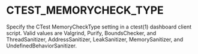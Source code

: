   

# CTEST_MEMORYCHECK_TYPE  
Specify the CTest MemoryCheckType setting
in a ctest(1) dashboard client script.
Valid values are Valgrind, Purify, BoundsChecker, and
ThreadSanitizer, AddressSanitizer, LeakSanitizer, MemorySanitizer, and
UndefinedBehaviorSanitizer.  


